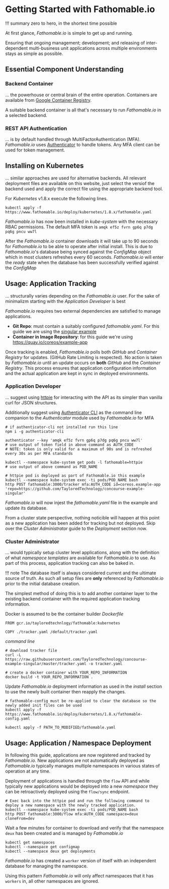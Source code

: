 # Getting Started with Fathomable.io

!!! summary zero to hero, in the shortest time possible

At first glance, _Fathomable.io_ is simple to get up and running.

Ensuring that ongoing management; development; and releasing of inter-dependent multi-business unit applications across multiple environments stays as simple as possible.

## Essential Component Understanding

### Backend Container

… the powerhouse or central brain of the entire operation. Containers are available from [Google Container Registry](https://gcr.io/taylored-technology/fathomable).

A suitable backend container is all that's necessary to run _Fathomable.io_ in a selected backend.

<!--
### Plugin Selection

… additional plugin functionality is not required for minimal operation. For additional information on plugins and their capabilities see the relevant [plugin](./plugins.md) documentation.
-->

### REST API Authentication

… is by default handled through MultiFactorAuthentication (MFA). _Fathomable.io_ uses [Authenticator](https://www.npmjs.com/package/authenticator-cli) to handle tokens. Any MFA client can be used for token management.

## Installing on Kubernetes

… similar approaches are used for alternative backends. All relevant deployment files are available on this website, just select the versiof the backend used and apply the correct file using the appropriate backend tool.

For _Kubernetes_ v1.8.x execute the following lines.

```
kubectl apply -f https://www.fathomable.io/deploy/kubernetes/1.8.x/fathomable.yaml
```

_Fathomable.io_ has now been installed in _kube-system_ with the necessary RBAC permissions. The default MFA token is `amqk ef5z fvrn gp6q p7dg pq6g pncu ww7l`

After the _Fathomable.io_ container downloads it will take up to 90 seconds for _Fathomable.io_ to be able to operate after initial install. This is due to _Fathomable.io_'s database being synced against the _ConfigMap_ object which in most clusters refreshes every 60 seconds. _Fathomable.io_ will enter the _ready_ state when the database has been successfully verified against the _ConfigMap_

## Usage: Application Tracking

… structurally varies depending on the _Fathomable.io_ user. For the sake of minimalizm starting with the _Application Developer_ is best

_Fathomable.io_ requires two external dependencies are satisfied to manage applications.

* **Git Repo**: must contain a suitably configured _fathomable.yaml_. For this guide we are using the [singular example](https://github.com/TayloredTechnology/concourse-example-singular)
* **Container in Image Repository**: for this guide we're using https://quay.io/coreos/example-app

Once tracking is enabled, _Fathomable.io_ polls both _GitHub_ and _Container Registry_ for updates. (GitHub Rate Limiting is respected). No action is taken by _Fathomable.io_ until an update occurs on **both** _GitHub_ and the _Container Registry_. This process ensures that application configuration information and the actual application are kept in sync in deployed environments.

### Application Developer

… suggest using [httpie](https://github.com/jakubroztocil/httpie) for interacting with the API as its simpler than vanilla curl for JSON structures.

Additionally suggest using [Authenticator CLI](https://www.npmjs.com/package/authenticator-cli) as the command line companion to the _Authenticator_ module used by _Fathomable.io_ for MFA

```
# if authenticator-cli not installed run this line
npm i -g authenticator-cli

authenticator --key 'amqk ef5z fvrn gp6q p7dg pq6g pncu ww7l'
# use output of token field in above command as AUTH_CODE
# NOTE: token is only valid for a maximum of 90s and is refreshed every 30s as per MFA standards

kubectl --namespace kube-system get pods -l fathomable=httpie
# use output of above command as POD_NAME

# httpie pod is deployed as part of Fathomable.io this example
kubectl --namespace kube-system exec -ti pods/POD_NAME bash
http POST fathomable:3000/tracker mfa:AUTH_CODE id=coreos.example-app 'repo=https://github.com/TayloredTechnology/concourse-example-singular'
```

_Fathomable.io_ will now injest the _fathomable.yaml_ file in the example and update its database.

From a cluster state perspective, nothing noticible will happen at this point as a new application has been added for tracking but not deployed. Skip over the _Cluster Administrator_ guide to the _Deployment_ section now.

### Cluster Administrator

… would typically setup cluster level applications, along with the definition of what _namespace templates_ are available for _Fathomable.io_ to use. As part of this process, application tracking can also be baked in.

!!! note The database itself is always considered current and the ultimate source of truth. As such all setup files are **only** referenced by _Fathomable.io_ prior to the initial database creation.

The simplest method of doing this is to add another container layer to the existing backend container with the required application tracking information.

Docker is assumed to be the container builder _Dockerfile_

```
FROM gcr.io/tayloredtechnlogy/fathomable:kubernetes

COPY ./tracker.yaml /default/tracker.yaml
```

_command line_

```
# download tracker file
curl -L https://raw.githubusercontent.com/TayloredTechnology/concourse-example-singular/master/tracker.yaml -o tracker.yaml

# create a docker container with YOUR_REPO_INFORMATION
docker build -t YOUR_REPO_INFORMATION .
```

Update _Fathomable.io_ deployment information as used in the _install_ section to use the newly built container then reapply the changes.

```
# fathomable-config must be re-applied to clear the database so the newly added init files can be used
kubectl apply -f https://www.fathomable.io/deploy/kubernetes/1.8.x/fathomable-config.yaml

kubectl apply -f PATH_TO_MODIFIED/fathomable.yaml
```

## Usage: Application / Namespace Deployment

In following this guide, applications are now registered and tracked by _Fathomable.io_. New applications are not automatically deployed as _Fathomable.io_ typically manages multiple namespaces in various states of operation at any time.

Deployment of applications is handled through the `flow` API and while typically new applications would be deployed into a new _namespace_ they can be retroactively deployed using the `flow/sync` endpoint.

```
# Exec back into the httpie pod and run the following command to deploy a new namespace with the newly tracked application.
kubectl --namespace kube-system exec -ti pods/POD_NAME bash
http POST fathomable:3000/flow mfa:AUTH_CODE namespace=deux cloneFrom=dev
```

Wait a few minutes for container to download and verify that the namespace `deux` has been created and is managed by _Fathomable.io_

```
kubectl get namespaces
kubectl --namespace get configmap
kubectl --namespace deux get deployments
```

_Fathomable.io_ has created a `worker` version of itself with an independent database for managing the namespace.

Using this pattern _Fathomable.io_ will only affect namespaces that it has `workers` in, all other namespaces are ignored.
